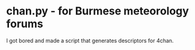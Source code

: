 # chan.py - for Burmese meteorology forums

I got bored and made a script that generates descriptors for 4chan.
